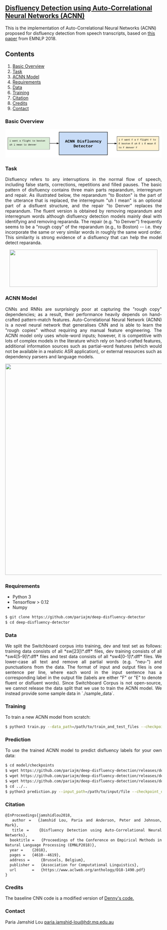 ## <a href='https://www.aclweb.org/anthology/D18-1490'>Disfluency Detection using Auto-Correlational Neural Networks (ACNN)</a><br>
This is the implementation of Auto-Correlational Neural Networks (ACNN) proposed for disfluency detection from speech transcripts, based on [this paper](https://www.aclweb.org/anthology/D18-1490.pdf) from EMNLP 2018. 

## Contents
1. [Basic Overview](#basic-overview)
2. [Task](#task)
3. [ACNN Model](#acnn-model)
4. [Requirements](#wer)
5. [Data](#new-metrics)
6. [Training](#training)
7. [Citation](#citation)
8. [Credits](#credits)
9. [Contact](#contact)


### Basic Overview
![basic overview](./img/basic.png "Basic overview of the ACNN disfluency detector model")

### Task
<div align="justify">Disfluency refers to any interruptions in the normal flow of speech, including false starts, corrections, repetitions and filled pauses. The basic pattern of disfluency contains three main parts reparandum, interregnum and repair. As illustrated below, the
reparandum "to Boston" is the part of the utterance that is replaced, the interregnum "uh I mean" is an optional part of a disfluent structure, and the repair "to Denver" replaces the reparandum. The fluent version is obtained by removing reparandum and interregnum words although disfluency detection models mainly deal with identifying and removing reparanda. The repair (e.g. "to Denver") frequently seems to be a "rough copy" of the reparandum (e.g., to Boston) -- i.e. they incorporate the same or very similar words in roughly the same word order. This similarity is strong evidence of a disfluency that can help the model detect reparanda. 

<p align="center">
  <img src="img/disfluency_example.jpg" width=476 height=120>
</p>

### ACNN Model
<div align="justify">CNNs and RNNs are surprisingly poor at capturing the "rough copy" dependencies; as a result, their performance heavily depends on hand-crafted pattern-match features. Auto-Correlational Neural Network (ACNN) is a novel neural network that generalises CNN and is able to learn the "rough copies" without requiring any manual feature engineering. The ACNN model only uses whole-word inputs; however, it is competitive with lots of complex models in the literature which rely on hand-crafted features, additional information sources such as partial-word features (which would not be available in a realistic ASR application), or external resources such as dependency parsers and language models. 

<p align="center">
  <img src="img/acnn_model.jpg" width=777 height=680>
</p>


### Requirements
- Python 3 
- Tensorflow > 0.12
- Numpy

```bash
$ git clone https://github.com/pariajm/deep-disfluency-detector
$ cd deep-disfluency-detector
```

### Data
<div align="justify">We split the Switchboard corpus into training, dev and test set as follows: training data consists of all *sw[23]\*.dff* files, dev training consists of all *sw4[5-9]\*.dff* files and test data consists of all *sw4[0-1]\*.dff* files. We lower-case all text and remove all partial words (e.g. "neu-") and punctuations from the data. The format of input and output files is one sentence per line, where each word in the input sentence has a corresponding label in the output file (labels are either "F" or "E" to denote fluent or disfluent words). Since Switchboard Corpus is not open-source, we cannot release the data split that we use to train the ACNN model. We instead provide some sample data in `./sample_data`.


### Training
To train a new ACNN model from scratch:

```bash
$ python3 train.py --data_path=/path/to/train_and_test_files --checkpoint_dir=/dir/to/save/checkpoints_and_summaries
```

### Prediction
To use the trained ACNN model to predict disfluency labels for your own data:

```bash
$ cd model/checkpoints
$ wget https://github.com/pariajm/deep-disfluency-detection/releases/download/v1/model-84893.data-00000-of-00001
$ wget https://github.com/pariajm/deep-disfluency-detection/releases/download/v1/model-84893.index
$ wget https://github.com/pariajm/deep-disfluency-detection/releases/download/v1/model-84893.meta
$ cd ../..
$ python3 prediction.py --input_path=/path/to/input/file --checkpoint_dir=./model --output_path=/path/to/output/file
```

### Citation
```
@InProceedings{jamshidlou2018,
  author = 	{Jamshid Lou, Paria and Anderson, Peter and Johnson, Mark},
  title = 	{Disfluency Detection using Auto-Correlational Neural Networks},
  booktitle = 	{Proceedings of the Conference on Empirical Methods in Natural Language Processing (EMNLP2018)},
  year = 	{2018},
  pages = 	{4610--4619},
  address = 	{Brussels, Belgium},
  publisher =   {Association for Computational Linguistics},
  url       =   {https://www.aclweb.org/anthology/D18-1490.pdf}
}
```

### Credits
The baseline CNN code is a modified version of <a href='https://github.com/dennybritz/cnn-text-classification-tf'>Denny's code.</a><br>

### Contact
Paria Jamshid Lou <paria.jamshid-lou@hdr.mq.edu.au>
